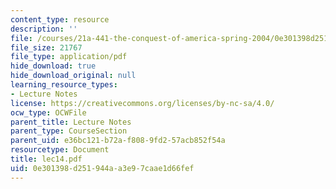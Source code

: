 ```yaml
---
content_type: resource
description: ''
file: /courses/21a-441-the-conquest-of-america-spring-2004/0e301398d251944aa3e97caae1d66fef_lec14.pdf
file_size: 21767
file_type: application/pdf
hide_download: true
hide_download_original: null
learning_resource_types:
- Lecture Notes
license: https://creativecommons.org/licenses/by-nc-sa/4.0/
ocw_type: OCWFile
parent_title: Lecture Notes
parent_type: CourseSection
parent_uid: e36bc121-b72a-f808-9fd2-57acb852f54a
resourcetype: Document
title: lec14.pdf
uid: 0e301398-d251-944a-a3e9-7caae1d66fef
---
```

